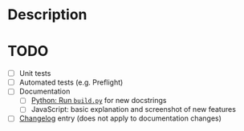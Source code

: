 # Description


# TODO

<!-- Remove items that are irrelevant to this PR -->

- [ ] Unit tests
- [ ] Automated tests (e.g. Preflight)
- [ ] Documentation
    - [ ] [Python: Run `build.py`](../gendocs/build.py) for new docstrings
    - [ ] JavaScript: basic explanation and screenshot of new features
- [ ] [Changelog](CHANGELOG.md) entry (does not apply to documentation changes)

